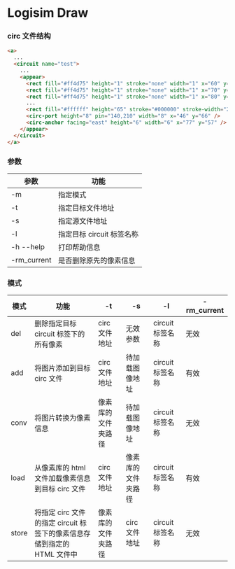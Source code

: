 # Logisim Draw

### circ 文件结构

```html
<a>
  ...
  <circuit name="test">
    ...
    <appear>
      <rect fill="#ff4d75" height="1" stroke="none" width="1" x="60" y="100" />
      <rect fill="#ff4d75" height="1" stroke="none" width="1" x="70" y="100" />
      <rect fill="#ff4d75" height="1" stroke="none" width="1" x="80" y="110" />
      ...
      <rect fill="#ffffff" height="65" stroke="#000000" stroke-width="2" width="88" x="90" y="112" />
      <circ-port height="8" pin="140,210" width="8" x="46" y="66" />
      <circ-anchor facing="east" height="6" width="6" x="77" y="57" />
    </appear>
  </circuit>
</a>
```

### 参数

| 参数        | 功能                      |
| ----------- | ------------------------- |
| -m          | 指定模式                  |
| -t          | 指定目标文件地址          |
| -s          | 指定源文件地址            |
| -l          | 指定目标 circuit 标签名称 |
| -h --help   | 打印帮助信息              |
| -rm_current | 是否删除原先的像素信息    |

### 模式

| 模式  | 功能                                                                    | -t                 | -s                 | -l               | -rm_current |
| ----- | ----------------------------------------------------------------------- | ------------------ | ------------------ | ---------------- | ----------- |
| del   | 删除指定目标 circuit 标签下的所有像素                                   | circ 文件地址      | 无效参数           | circuit 标签名称 | 无效        |
| add   | 将图片添加到目标 circ 文件                                              | circ 文件地址      | 待加载图像地址     | circuit 标签名称 | 有效        |
| conv  | 将图片转换为像素信息                                                    | 像素库的文件夹路径 | 待加载图像地址     | circuit 标签名称 | 无效        |
| load  | 从像素库的 html 文件加载像素信息到目标 circ 文件                        | circ 文件地址      | 像素库的文件夹路径 | circuit 标签名称 | 有效        |
| store | 将指定 circ 文件的指定 circuit 标签下的像素信息存储到指定的 HTML 文件中 | 像素库的文件夹路径 | circ 文件地址      | circuit 标签名称 | 无效        |
